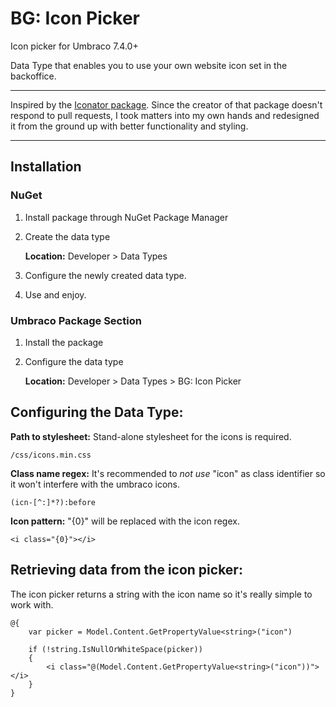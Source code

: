 # BG: Icon Picker
Icon picker for Umbraco 7.4.0+

Data Type that enables you to use your own website icon set in the backoffice.

- - -
Inspired by the [Iconator package](https://our.umbraco.com/projects/backoffice-extensions/iconator/). Since the creator of that package doesn't respond to pull requests, I took matters into my own hands and redesigned it from the ground up with better functionality and styling.
- - -

## Installation

### NuGet
1. Install package through NuGet Package Manager
2. Create the data type

   **Location:** Developer > Data Types
3. Configure the newly created data type.
4. Use and enjoy.

### Umbraco Package Section
1. Install the package
2. Configure the data type

   **Location:** Developer > Data Types > BG: Icon Picker


## Configuring the Data Type:

**Path to stylesheet:**
Stand-alone stylesheet for the icons is required.
```
/css/icons.min.css
```

**Class name regex:**
It's recommended to _not use_ "icon" as class identifier so it won't interfere with the umbraco icons.
```
(icn-[^:]*?):before
```

**Icon pattern:**
"{0}" will be replaced with the icon regex.
```
<i class="{0}"></i>
```

## Retrieving data from the icon picker:
The icon picker returns a string with the icon name so it's really simple to work with.
```
@{
	var picker = Model.Content.GetPropertyValue<string>("icon")

	if (!string.IsNullOrWhiteSpace(picker))
	{
		<i class="@(Model.Content.GetPropertyValue<string>("icon"))"></i>
	}
}
```
